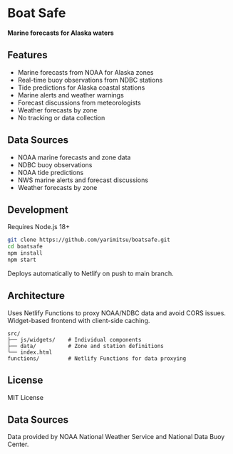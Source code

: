 # Boat Safe
**Marine forecasts for Alaska waters**

## Features

- Marine forecasts from NOAA for Alaska zones
- Real-time buoy observations from NDBC stations
- Tide predictions for Alaska coastal stations
- Marine alerts and weather warnings
- Forecast discussions from meteorologists
- Weather forecasts by zone
- No tracking or data collection

## Data Sources

- NOAA marine forecasts and zone data
- NDBC buoy observations
- NOAA tide predictions
- NWS marine alerts and forecast discussions
- Weather forecasts by zone

## Development

Requires Node.js 18+

```bash
git clone https://github.com/yarimitsu/boatsafe.git
cd boatsafe
npm install
npm start
```

Deploys automatically to Netlify on push to main branch.

## Architecture

Uses Netlify Functions to proxy NOAA/NDBC data and avoid CORS issues. Widget-based frontend with client-side caching.

```
src/
├── js/widgets/    # Individual components
├── data/          # Zone and station definitions  
└── index.html
functions/         # Netlify Functions for data proxying
```

## License

MIT License

## Data Sources

Data provided by NOAA National Weather Service and National Data Buoy Center.